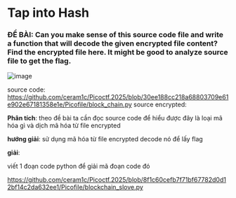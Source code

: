 






# Tap into Hash

<h3>ĐỀ BÀI: Can you make sense of this source code file and write a function that will decode the given encrypted file content? Find the encrypted file here. It might be good to analyze source file to get the flag.</h3>

![image](https://github.com/user-attachments/assets/c5bafe71-17f8-4b85-8ee2-19dbb4dc54b1)

source code: https://github.com/ceram1c/Picoctf.2025/blob/30ee188cc218a68803709e61e902e67181358e1e/Picofile/block_chain.py
source encrypted: 

**Phân tích**: theo đề bài ta cần đọc source code để hiểu được đây là loại mã hóa gì và dịch mã hóa từ file encrypted

**hướng giải**: sử dụng mã hóa từ file encrypted decode nó để lấy flag

**giải**:

viết 1 đoạn code python để giải mã đoạn code đó

https://github.com/ceram1c/Picoctf.2025/blob/8f1c60cefb7f71bf67782d0d12bf14c2da632ee1/Picofile/blockchain_slove.py
